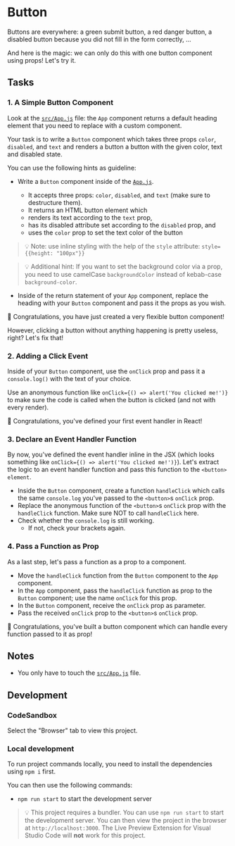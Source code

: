 # Button

Buttons are everywhere: a green submit button, a red danger button, a disabled button because you did not fill in the form correctly, ...

And here is the magic: we can only do this with one button component using props! Let's try it.

## Tasks

### 1. A Simple Button Component

Look at the [`src/App.js`](./src/App.js) file: the `App` component returns a default heading element that you need to replace with a custom component.

Your task is to write a `Button` component which takes three props `color`, `disabled`, and `text` and renders a button a button with the given color, text and disabled state.

You can use the following hints as guideline:

- Write a `Button` component inside of the [`App.js`](src/App.js).

  - It accepts three props: `color`, `disabled`, and `text` (make sure to destructure them).
  - It returns an HTML button element which
  - renders its text according to the `text` prop,
  - has its disabled attribute set according to the `disabled` prop, and
  - uses the `color` prop to set the text color of the button

>💡 Note: use inline styling with the help of the `style` attribute: `style={{height: "100px"}}`

>💡 Additional hint: If you want to set the background color via a prop, you need to use camelCase `backgroundColor` instead of kebab-case `background-color`.

- Inside of the return statement of your `App` component, replace the heading with your `Button` component and pass it the props as you wish.

🎉 Congratulations, you have just created a very flexible button component!

However, clicking a button without anything happening is pretty useless, right? Let's fix that!

### 2. Adding a Click Event

Inside of your `Button` component, use the `onClick` prop and pass it a `console.log()` with the text of your choice.

Use an anonymous function like `onClick={() => alert('You clicked me!')}` to make sure the code is called when the button is clicked (and not with every render).

🎉 Congratulations, you've defined your first event handler in React!

### 3. Declare an Event Handler Function

By now, you've defined the event handler inline in the JSX (which looks something like `onClick={() => alert('You clicked me!')}`). Let's extract the logic to an event handler function and pass this function to the `<button> element`.

- Inside the `Button` component, create a function `handleClick` which calls the same `console.log` you've passed to the `<button>`s `onClick` prop.
- Replace the anonymous function of the `<button>`s `onClick` prop with the `handleClick` function. Make sure NOT to call `handleClick` here.
- Check whether the `console.log` is still working.
  - If not, check your brackets again.

### 4. Pass a Function as Prop

As a last step, let's pass a function as a prop to a component.

- Move the `handleClick` function from the `Button` component to the `App` component.
- In the `App` component, pass the `handleClick` function as prop to the `Button` component; use the name `onClick` for this prop.
- In the `Button` component, receive the `onClick` prop as parameter.
- Pass the received `onClick` prop to the `<button>`s `onClick` prop.

🎉 Congratulations, you've built a button component which can handle every function passed to it as prop!

## Notes

- You only have to touch the [`src/App.js`](./src/App.js) file.

## Development

### CodeSandbox

Select the "Browser" tab to view this project.

### Local development

To run project commands locally, you need to install the dependencies using `npm i` first.

You can then use the following commands:

- `npm run start` to start the development server

> 💡 This project requires a bundler. You can use `npm run start` to start the development server. You can then view the project in the browser at `http://localhost:3000`. The Live Preview Extension for Visual Studio Code will **not** work for this project.
